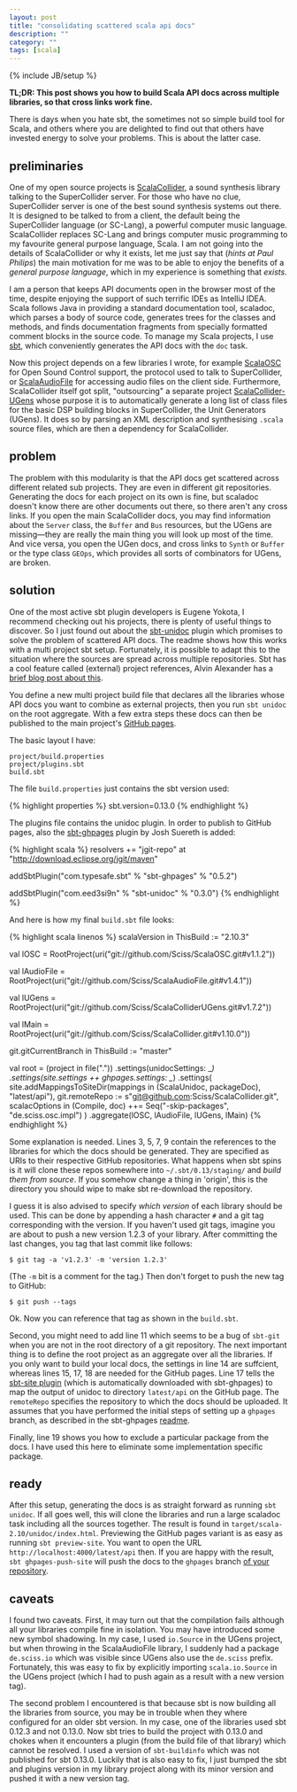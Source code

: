 ```yaml
---
layout: post
title: "consolidating scattered scala api docs"
description: ""
category: ""
tags: [scala]
---
```

{% include JB/setup %}

__TL;DR: This post shows you how to build Scala API docs across multiple libraries, so that cross links work fine.__

There is days when you hate sbt, the sometimes not so simple build tool for Scala, and others where you are delighted to find out that others have invested energy to solve your problems. This is about the latter case. 

## preliminaries

One of my open source projects is [ScalaCollider](https://github.com/Sciss/ScalaCollider), a sound synthesis library talking to the SuperCollider server. For those who have no clue, SuperCollider server is one of the best sound synthesis systems out there. It is designed to be talked to from a client, the default being the SuperCollider language (or SC-Lang), a powerful computer music language. ScalaCollider replaces SC-Lang and brings computer music programming to my favourite general purpose language, Scala. I am not going into the details of ScalaCollider or why it exists, let me just say that (*hints at Paul Philips*) the main motivation for me was to be able to enjoy the benefits of a _general purpose language_, which in my experience is something that _exists_.

I am a person that keeps API documents open in the browser most of the time, despite enjoying the support of such terrific IDEs as IntelliJ IDEA. Scala follows Java in providing a standard documentation tool, scaladoc, which parses a body of source code, generates trees for the classes and methods, and finds documentation fragments from specially formatted comment blocks in the source code. To manage my Scala projects, I use [sbt](http://www.scala-sbt.org/), which conveniently generates the API docs with the `doc` task.

Now this project depends on a few libraries I wrote, for example [ScalaOSC](https://github.com/Sciss/ScalaOSC) for Open Sound Control support, the protocol used to talk to SuperCollider, or [ScalaAudioFile](https://github.com/Sciss/ScalaAudioFile) for accessing audio files on the client side. Furthermore, ScalaCollider itself got split, "outsourcing" a separate project [ScalaCollider-UGens](https://github.com/Sciss/ScalaColliderUGens) whose purpose it is to automatically generate a long list of class files for the basic DSP building blocks in SuperCollider, the Unit Generators (UGens). It does so by parsing an XML description and synthesising `.scala` source files, which are then a dependency for ScalaCollider.

## problem

The problem with this modularity is that the API docs get scattered across different related sub projects. They are even in different git repositories. Generating the docs for each project on its own is fine, but scaladoc doesn't know there are other documents out there, so there aren't any cross links. If you open the main ScalaCollider docs, you may find information about the `Server` class, the `Buffer` and `Bus` resources, but the UGens are missing&mdash;they are really the main thing you will look up most of the time. And vice versa, you open the UGen docs, and cross links to `Synth` or `Buffer` or the type class `GEOps`, which provides all sorts of combinators for UGens, are broken.

## solution

One of the most active sbt plugin developers is Eugene Yokota, I recommend checking out his projects, there is plenty of useful things to discover. So I just found out about the [sbt-unidoc](https://github.com/sbt/sbt-unidoc) plugin which promises to solve the problem of scattered API docs. The readme shows how this works with a multi project sbt setup. Fortunately, it is possible to adapt this to the situation where the sources are spread across multiple repositories. Sbt has a cool feature called (external) project references, Alvin Alexander has a [brief blog post about this](http://alvinalexander.com/scala/using-github-projects-scala-library-dependencies-sbt-sbteclipse).

You define a new multi project build file that declares all the libraries whose API docs you want to combine as external projects, then you run `sbt unidoc` on the root aggregate. With a few extra steps these docs can then be published to the main project's [GitHub pages](http://pages.github.com/).

The basic layout I have:

    project/build.properties
    project/plugins.sbt
    build.sbt

The file `build.properties` just contains the sbt version used:

{% highlight properties %}
sbt.version=0.13.0
{% endhighlight %}
    
The plugins file contains the unidoc plugin. In order to publish to GitHub pages, also the [sbt-ghpages](https://github.com/sbt/sbt-ghpages) plugin by Josh Suereth is added:

{% highlight scala %}
resolvers += "jgit-repo" at "http://download.eclipse.org/jgit/maven"

addSbtPlugin("com.typesafe.sbt" % "sbt-ghpages" % "0.5.2")

addSbtPlugin("com.eed3si9n" % "sbt-unidoc" % "0.3.0")
{% endhighlight %}

And here is how my final `build.sbt` file looks:

{% highlight scala linenos %}
scalaVersion in ThisBuild := "2.10.3"

val lOSC       = RootProject(uri("git://github.com/Sciss/ScalaOSC.git#v1.1.2"))

val lAudioFile = RootProject(uri("git://github.com/Sciss/ScalaAudioFile.git#v1.4.1"))

val lUGens     = RootProject(uri("git://github.com/Sciss/ScalaColliderUGens.git#v1.7.2"))

val lMain      = RootProject(uri("git://github.com/Sciss/ScalaCollider.git#v1.10.0"))

git.gitCurrentBranch in ThisBuild := "master"

val root = (project in file("."))
  .settings(unidocSettings: _*)
  .settings(site.settings ++ ghpages.settings: _*)
  .settings(
    site.addMappingsToSiteDir(mappings in (ScalaUnidoc, packageDoc), "latest/api"),
    git.remoteRepo := s"git@github.com:Sciss/ScalaCollider.git",
    scalacOptions in (Compile, doc) ++= Seq("-skip-packages", "de.sciss.osc.impl")
  )
  .aggregate(lOSC, lAudioFile, lUGens, lMain)
{% endhighlight %}

Some explanation is needed. Lines 3, 5, 7, 9 contain the references to the libraries for which the docs should be generated. They are specified as URIs to their respective GitHub repositories. What happens when sbt spins is it will clone these repos somewhere into `~/.sbt/0.13/staging/` and _build them from source_. If you somehow change a thing in 'origin', this is the directory you should wipe to make sbt re-download the repository.

I guess it is also advised to specify _which version_ of each library should be used. This can be done by appending a hash character `#` and a git tag corresponding with the version. If you haven't used git tags, imagine you are about to push a new version 1.2.3 of your library. After committing the last changes, you tag that last commit like follows:

    $ git tag -a 'v1.2.3' -m 'version 1.2.3'
    
(The `-m` bit is a comment for the tag.) Then don't forget to push the new tag to GitHub:

    $ git push --tags
    
Ok. Now you can reference that tag as shown in the `build.sbt`.

Second, you might need to add line 11 which seems to be a bug of `sbt-git` when you are not in the root directory of a git repository. The next important thing is to define the root project as an aggregate over all the libraries. If you only want to build your local docs, the settings in line 14 are suffcient, whereas lines 15, 17, 18 are needed for the GitHub pages. Line 17 tells the [sbt-site plugin](https://github.com/sbt/sbt-site) (which is automatically downloaded with sbt-ghpages) to map the output of unidoc to directory `latest/api` on the GitHub page. The `remoteRepo` specifies the repository to which the docs should be uploaded. It assumes that you have performed the initial steps of setting up a `ghpages` branch, as described in the sbt-ghpages [readme](https://github.com/sbt/sbt-ghpages).

Finally, line 19 shows you how to exclude a particular package from the docs. I have used this here to eliminate some implementation specific package.

## ready

After this setup, generating the docs is as straight forward as running `sbt unidoc`. If all goes well, this will clone the libraries and run a large scaladoc task including all the sources together. The result is found in `target/scala-2.10/unidoc/index.html`. Previewing the GitHub pages variant is as easy as running `sbt preview-site`. You want to open the URL `http://localhost:4000/latest/api` then. If you are happy with the result, `sbt ghpages-push-site` will push the docs to the `ghpages` branch [of your repository](http://sciss.github.io/ScalaCollider/latest/api/).

## caveats

I found two caveats. First, it may turn out that the compilation fails although all your libraries compile fine in isolation. You may have introduced some new symbol shadowing. In my case, I used `io.Source` in the UGens project, but when throwing in the ScalaAudioFile library, I suddenly had a package `de.sciss.io` which was visible since UGens also use the `de.sciss` prefix. Fortunately, this was easy to fix by explicitly importing `scala.io.Source` in the UGens project (which I had to push again as a result with a new version tag).

The second problem I encountered is that because sbt is now building all the libraries from source, you may be in trouble when they where configured for an older sbt version. In my case, one of the libraries used sbt 0.12.3 and not 0.13.0. Now sbt tries to build the project with 0.13.0 and chokes when it encounters a plugin (from the build file of that library) which cannot be resolved. I used a version of `sbt-buildinfo` which was not published for sbt 0.13.0. Luckily that is also easy to fix, I just bumped the sbt and plugins version in my library project along with its minor version and pushed it with a new version tag.

